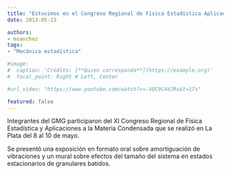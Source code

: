 ```yaml
---
title: "Estuvimos en el Congreso Regional de Física Estadística Aplicada"
date: 2013-05-13

authors:
- msanchez
tags:
- "Mecánica estadística"

#image:
#  caption: 'Crédito: [**Quien corresponda**](https://example.org)'
#  focal_point: Right # Left, Center

#url_video: "https://www.youtube.com/watch?v=-VQC9C4dJRs&t=17s"

featured: false
---
```


Integrantes del GMG participaron del XI Congreso Regional de Física Estadística y
Aplicaciones a la Materia Condensada que se realizó en La Plata del 8 al 10 de mayo.

<!--more-->

Se presentó una exposición en formato oral sobre amortiguación de vibraciones y un mural
sobre efectos del tamaño del sistema en estados estacionarios de granulares batidos.
